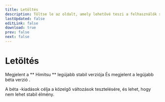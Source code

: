 ```yaml
---
title: Letöltés
description: Töltse le az oldalt, amely lehetővé teszi a felhasználók számára az alkalmazás legújabb verziójának elérését és telepítését.
lastUpdated: false
editLink: false
download: true
prev: false
next: false
---
```


# Letöltés

Megjelent a ** Himitsu ** legújabb stabil verziója **<ReleaseDate type="stable" />** És megjelent a legújabb béta verzió **<ReleaseDate type="beta" />**.

A béta -kiadások célja a közelgő változások tesztelésére, és lehet, hogy nem lehet stabil élmény.

<DownloadButtons />
<suspense>
<Changelog type="stable"/>
</suspense>